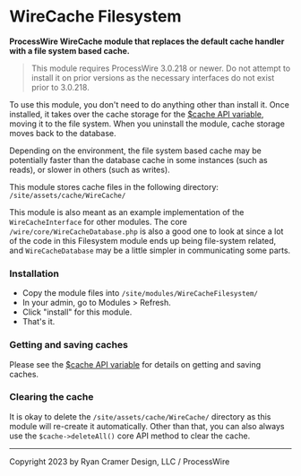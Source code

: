 # WireCache Filesystem

**ProcessWire WireCache module that replaces the default cache handler with a 
file system based cache.**

> This module requires ProcessWire 3.0.218 or newer. Do not attempt to install
it on prior versions as the necessary interfaces do not exist prior to 3.0.218.

To use this module, you don't need to do anything other than install it. Once
installed, it takes over the cache storage for the 
[$cache API variable](https://processwire.com/api/ref/wire-cache/), moving it 
to the file system. When you uninstall the module, cache storage moves back 
to the database.

Depending on the environment, the file system based cache may be 
potentially faster than the database cache in some instances (such as reads), 
or slower in others (such as writes). 

This module stores cache files in the following directory:
`/site/assets/cache/WireCache/`

This module is also meant as an example implementation of the
`WireCacheInterface` for other modules. The core 
`/wire/core/WireCacheDatabase.php` is also a good one to look at since a
lot of the code in this Filesystem module ends up being file-system related,
and `WireCacheDatabase` may be a little simpler in communicating some parts.

### Installation

- Copy the module files into `/site/modules/WireCacheFilesystem/`
- In your admin, go to Modules > Refresh.
- Click "install" for this module.
- That's it.
 
### Getting and saving caches

Please see the [$cache API variable](https://processwire.com/api/ref/wire-cache/)
for details on getting and saving caches.

### Clearing the cache

It is okay to delete the `/site/assets/cache/WireCache/` directory
as this module will re-create it automatically. Other than that, you 
can also always use the `$cache->deleteAll()` core API method to clear 
the cache. 

---
Copyright 2023 by Ryan Cramer Design, LLC / ProcessWire